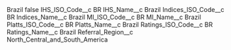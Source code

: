 <?xml version="1.0" encoding="UTF-8"?>
<CustomMetadata xmlns="http://soap.sforce.com/2006/04/metadata" xmlns:xsi="http://www.w3.org/2001/XMLSchema-instance" xmlns:xsd="http://www.w3.org/2001/XMLSchema">
    <label>Brazil</label>
    <protected>false</protected>
    <values>
        <field>IHS_ISO_Code__c</field>
        <value xsi:type="xsd:string">BR</value>
    </values>
    <values>
        <field>IHS_Name__c</field>
        <value xsi:type="xsd:string">Brazil</value>
    </values>
    <values>
        <field>Indices_ISO_Code__c</field>
        <value xsi:type="xsd:string">BR</value>
    </values>
    <values>
        <field>Indices_Name__c</field>
        <value xsi:type="xsd:string">Brazil</value>
    </values>
    <values>
        <field>MI_ISO_Code__c</field>
        <value xsi:type="xsd:string">BR</value>
    </values>
    <values>
        <field>MI_Name__c</field>
        <value xsi:type="xsd:string">Brazil</value>
    </values>
    <values>
        <field>Platts_ISO_Code__c</field>
        <value xsi:type="xsd:string">BR</value>
    </values>
    <values>
        <field>Platts_Name__c</field>
        <value xsi:type="xsd:string">Brazil</value>
    </values>
    <values>
        <field>Ratings_ISO_Code__c</field>
        <value xsi:type="xsd:string">BR</value>
    </values>
    <values>
        <field>Ratings_Name__c</field>
        <value xsi:type="xsd:string">Brazil</value>
    </values>
    <values>
        <field>Referral_Region__c</field>
        <value xsi:type="xsd:string">North_Central_and_South_America</value>
    </values>
</CustomMetadata>
